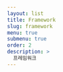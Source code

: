 ```yaml
---
layout: list
title: Framework
slug: framework
menu: true
submenu: true
order: 2
description: >
  프레임워크  
---
```


